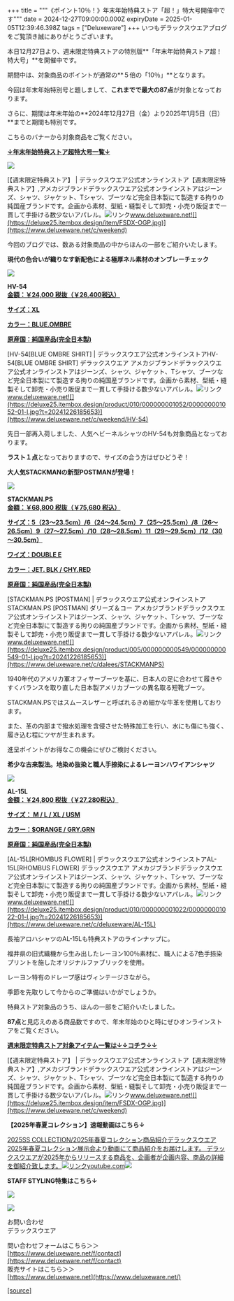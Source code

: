 +++
title = """《ポイント10％！》年末年始特典ストア「超！」特大号開催中です"""
date = 2024-12-27T09:00:00.000Z
expiryDate = 2025-01-05T12:39:46.398Z
tags = ["Deluxeware"]
+++
いつもデラックスウエアブログをご覧頂き誠にありがとうございます。

本日12月27日より、週末限定特典ストアの特別版**「年末年始特典ストア超！特大号」**を開催中です。

期間中は、対象商品のポイントが通常の**５倍の「10％」**となります。

今回は年末年始特別号と題しまして、**これまでで最大の87点**が対象となっております。

さらに、期間は年末年始の**2024年12月27日（金）より2025年1月5日（日）**までと期間も特別です。

こちらのバナーから対象商品をご覧ください。

**[↓年末年始特典ストア超特大号一覧↓](https://www.deluxeware.net/c/weekend)**

[![](https://stat.ameba.jp/user_images/20241227/12/deluxeware/13/2b/j/o1200050015526246392.jpg)](https://www.deluxeware.net/c/weekend)

[【週末限定特典ストア】 | デラックスウエア公式オンラインストア【週末限定特典ストア】,アメカジブランドデラックスウエア公式オンラインストアはジーンズ、シャツ、ジャケット、Tシャツ、ブーツなど完全日本製にて製造する拘りの純国産ブランドです。企画から素材、型紙・縫製そして卸売・小売り販促まで一貫して手掛ける数少ないアパレル。![リンク](https://c.stat100.ameba.jp/ameblo/symbols/v3.20.0/svg/gray/editor_link.svg)www.deluxeware.net![](https://deluxe25.itembox.design/item/FSDX-OGP.jpg)](https://www.deluxeware.net/c/weekend)

今回のブログでは、数ある対象商品の中からほんの一部をご紹介いたします。

**現代の色合いが織りなす新配色による極厚ネル素材のオンブレーチェック**

[![](https://stat.ameba.jp/user_images/20241227/12/deluxeware/26/0b/j/o0800080015526252989.jpg)](https://stat.ameba.jp/user_images/20241227/12/deluxeware/26/0b/j/o0800080015526252989.jpg)

**HV-54**  
**[金額：￥24,000 税抜（￥26,400税込）](https://www.deluxeware.net/c/weekend/HV-54)**

**[サイズ：XL](https://www.deluxeware.net/c/weekend/HV-54)**

**[カラー：BLUE.OMBRE](https://www.deluxeware.net/c/weekend/HV-54)**

**[原産国：純国産品(完全日本製)](https://www.deluxeware.net/c/weekend/HV-54)**

[HV-54\[BLUE OMBRE SHIRT\] | デラックスウエア公式オンラインストアHV-54\[BLUE OMBRE SHIRT\] デラックスウエア アメカジブランドデラックスウエア公式オンラインストアはジーンズ、シャツ、ジャケット、Tシャツ、ブーツなど完全日本製にて製造する拘りの純国産ブランドです。企画から素材、型紙・縫製そして卸売・小売り販促まで一貫して手掛ける数少ないアパレル。![リンク](https://c.stat100.ameba.jp/ameblo/symbols/v3.20.0/svg/gray/editor_link.svg)www.deluxeware.net![](https://deluxe25.itembox.design/product/010/000000001052/000000001052-01-l.jpg?t=20241226185653)](https://www.deluxeware.net/c/weekend/HV-54)

先日一部再入荷しました、人気ヘビーネルシャツのHV-54も対象商品となっております。

**ラスト１点**となっておりますので、サイズの合う方はぜひどうぞ！

**大人気STACKMANの新型POSTMANが登場！**

[![](https://stat.ameba.jp/user_images/20241227/12/deluxeware/38/d9/j/o0800080015526252991.jpg)](https://stat.ameba.jp/user_images/20241227/12/deluxeware/38/d9/j/o0800080015526252991.jpg)

**STACKMAN.PS**  
**[金額：￥68,800 税抜（￥75,680 税込）](https://www.deluxeware.net/c/dalees/STACKMANPS)**

**[サイズ：5（23～23.5cm）/6（24～24.5cm）7（25～25.5cm）/8（26～26.5cm）9（27～27.5cm）/10（28～28.5cm）11（29～29.5cm）/12（30～30.5cm）](https://www.deluxeware.net/c/dalees/STACKMANPS)**

**[ワイズ：DOUBLE E](https://www.deluxeware.net/c/dalees/STACKMANPS)**

**[カラー：JET. BLK / CHY.RED](https://www.deluxeware.net/c/dalees/STACKMANPS)** 

**[原産国：純国産品(完全日本製)](https://www.deluxeware.net/c/dalees/STACKMANPS)**

[STACKMAN.PS \[POSTMAN\] | デラックスウエア公式オンラインストアSTACKMAN.PS \[POSTMAN\] ダリーズ＆コー アメカジブランドデラックスウエア公式オンラインストアはジーンズ、シャツ、ジャケット、Tシャツ、ブーツなど完全日本製にて製造する拘りの純国産ブランドです。企画から素材、型紙・縫製そして卸売・小売り販促まで一貫して手掛ける数少ないアパレル。![リンク](https://c.stat100.ameba.jp/ameblo/symbols/v3.20.0/svg/gray/editor_link.svg)www.deluxeware.net![](https://deluxe25.itembox.design/product/005/000000000549/000000000549-01-l.jpg?t=20241226185653)](https://www.deluxeware.net/c/dalees/STACKMANPS)

1940年代のアメリカ軍オフィサーブーツを基に、日本人の足に合わせて履きやすくバランスを取り直した日本製アメリカブーツの異名取る短靴ブーツ。

STACKMAN.PSではスムースレザーと呼ばれるきめ細かな牛革を使用しております。

また、革の内部まで撥水処理を含侵させた特殊加工を行い、水にも傷にも強く、履き込む程にツヤが生まれます。

進呈ポイントがお得なこの機会にぜひご検討ください。

**希少な古来製法。地染め抜染と職人手捺染によるレーヨンハワイアンシャツ**

[![](https://stat.ameba.jp/user_images/20241227/12/deluxeware/fb/d6/j/o0800080015526252987.jpg)](https://stat.ameba.jp/user_images/20241227/12/deluxeware/fb/d6/j/o0800080015526252987.jpg)

**AL-15L**  
**[金額：￥24,800 税抜（￥27,280税込）](https://www.deluxeware.net/c/deluxeware/AL-15L)**

**[サイズ： M / L / XL / USM](https://www.deluxeware.net/c/deluxeware/AL-15L)**

**[カラー：$ORANGE / GRY.GRN](https://www.deluxeware.net/c/deluxeware/AL-15L)**

**[原産国：純国産品(完全日本製)](https://www.deluxeware.net/c/deluxeware/AL-15L)**

[AL-15L\[RHOMBUS FLOWER\] | デラックスウエア公式オンラインストアAL-15L\[RHOMBUS FLOWER\] デラックスウエア アメカジブランドデラックスウエア公式オンラインストアはジーンズ、シャツ、ジャケット、Tシャツ、ブーツなど完全日本製にて製造する拘りの純国産ブランドです。企画から素材、型紙・縫製そして卸売・小売り販促まで一貫して手掛ける数少ないアパレル。![リンク](https://c.stat100.ameba.jp/ameblo/symbols/v3.20.0/svg/gray/editor_link.svg)www.deluxeware.net![](https://deluxe25.itembox.design/product/010/000000001022/000000001022-01-l.jpg?t=20241226185653)](https://www.deluxeware.net/c/deluxeware/AL-15L)

長袖アロハシャツのAL-15Lも特典ストアのラインナップに。

福井県の旧式織機から生み出したレーヨン100％素材に、職人による7色手捺染プリントを施したオリジナルファブリックを使用。

レーヨン特有のドレープ感はヴィンテージさながら。

季節を先取りして今からのご準備はいかがでしょうか。

特典ストア対象品のうち、ほんの一部をご紹介いたしました。

**87点**と見応えのある商品数ですので、年末年始のひと時にぜひオンラインストアをご覧ください。

**[週末限定特典ストア対象アイテム一覧は↓↓コチラ↓↓](https://www.deluxeware.net/c/weekend)**

[【週末限定特典ストア】 | デラックスウエア公式オンラインストア【週末限定特典ストア】,アメカジブランドデラックスウエア公式オンラインストアはジーンズ、シャツ、ジャケット、Tシャツ、ブーツなど完全日本製にて製造する拘りの純国産ブランドです。企画から素材、型紙・縫製そして卸売・小売り販促まで一貫して手掛ける数少ないアパレル。![リンク](https://c.stat100.ameba.jp/ameblo/symbols/v3.20.0/svg/gray/editor_link.svg)www.deluxeware.net![](https://deluxe25.itembox.design/item/FSDX-OGP.jpg)](https://www.deluxeware.net/c/weekend)

**【2025年春夏コレクション】速報動画はこちら↓**

[2025SS COLLECTION/2025年春夏コレクション商品紹介デラックスウエア2025年春夏コレクション展示会より動画にて商品紹介をお届けします。 デラックスウエアが2025年からリリースする商品を、企画者が企画内容、商品の詳細を御紹介致します。![リンク](https://c.stat100.ameba.jp/ameblo/symbols/v3.20.0/svg/gray/editor_link.svg)youtube.com![](https://i.ytimg.com/vi/A71qJSd2lh4/hqdefault.jpg?sqp=-oaymwEXCOADEI4CSFryq4qpAwkIARUAAIhCGAE=&rs=AOn4CLAjvDtZHCLmch_wfz5qqtOMUoi28A&days_since_epoch=20084)](https://youtube.com/playlist?list=PLmcuUjZ67rhnclr762_W-zDg7FyyrNvqF&si=0hd21EihMD17R82d)

**STAFF STYLING特集はこちら↓**

[![](https://stat.ameba.jp/user_images/20241205/11/deluxeware/42/a2/j/o1200050015517935293.jpg?caw=800)](https://www.deluxeware.net/f/styling)

[![](https://stat.ameba.jp/user_images/20240315/15/deluxeware/04/7f/j/o0800026015413271803.jpg?caw=800)](https://www.instagram.com/deluxeware/?hl=ja)

お問い合わせ  
デラックスウエア

問い合わせフォームはこちら＞＞  
[https://www.deluxeware.net/f/contact](https://www.deluxeware.net/f/contact)  
販売サイトはこちら＞＞  
[https://www.deluxeware.net](https://www.deluxeware.net/)

[[source]](https://ameblo.jp/deluxeware/entry-12880169963.html)
